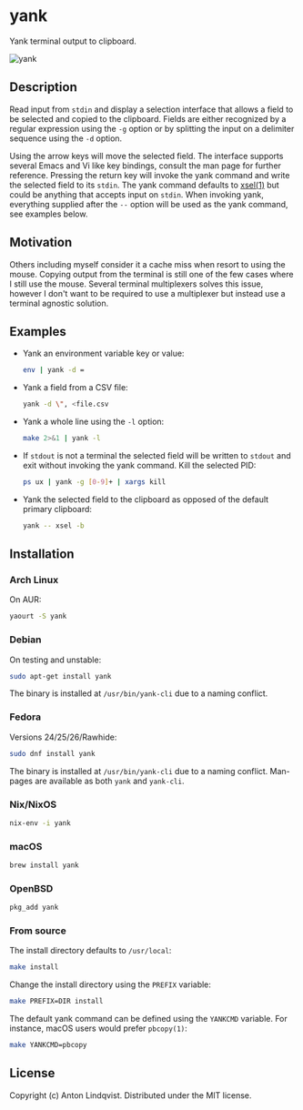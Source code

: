 # yank

Yank terminal output to clipboard.

![yank](https://raw.githubusercontent.com/mptre/yank/gh-pages/screencast.gif)

## Description

Read input from `stdin` and display a selection interface that allows a field to
be selected and copied to the clipboard.
Fields are either recognized by a regular expression using the `-g` option or by
splitting the input on a delimiter sequence using the `-d` option.

Using the arrow keys will move the selected field.
The interface supports several Emacs and Vi like key bindings,
consult the man page for further reference.
Pressing the return key will invoke the yank command and write the selected
field to its `stdin`.
The yank command defaults to [xsel(1)] but could be anything that accepts input
on `stdin`.
When invoking yank,
everything supplied after the `--` option will be used as the yank command,
see examples below.

## Motivation

Others including myself consider it a cache miss when resort to using the mouse.
Copying output from the terminal is still one of the few cases where I still use
the mouse.
Several terminal multiplexers solves this issue,
however I don't want to be required to use a multiplexer but instead use a
terminal agnostic solution.

## Examples

- Yank an environment variable key or value:

  ```sh
  env | yank -d =
  ```

- Yank a field from a CSV file:

  ```sh
  yank -d \", <file.csv
  ```

- Yank a whole line using the `-l` option:

  ```sh
  make 2>&1 | yank -l
  ```

- If `stdout` is not a terminal the selected field will be written to `stdout`
  and exit without invoking the yank command.
  Kill the selected PID:

  ```sh
  ps ux | yank -g [0-9]+ | xargs kill
  ```

- Yank the selected field to the clipboard as opposed of the default primary
  clipboard:

  ```sh
  yank -- xsel -b
  ```

## Installation

### Arch Linux

On AUR:

```sh
yaourt -S yank
```

### Debian

On testing and unstable:

```sh
sudo apt-get install yank
```

The binary is installed at `/usr/bin/yank-cli` due to a naming conflict.

### Fedora

Versions 24/25/26/Rawhide:

```sh
sudo dnf install yank
```

The binary is installed at `/usr/bin/yank-cli` due to a naming conflict.
Man-pages are available as both `yank` and `yank-cli`.


### Nix/NixOS

```sh
nix-env -i yank
```

### macOS

```sh
brew install yank
```

### OpenBSD

```sh
pkg_add yank
```

### From source

The install directory defaults to `/usr/local`:

```sh
make install
```

Change the install directory using the `PREFIX` variable:

```sh
make PREFIX=DIR install
```

The default yank command can be defined using the `YANKCMD` variable.
For instance,
macOS users would prefer `pbcopy(1)`:

```sh
make YANKCMD=pbcopy
```

## License

Copyright (c) Anton Lindqvist. Distributed under the MIT license.

[xsel(1)]: http://www.vergenet.net/~conrad/software/xsel/
